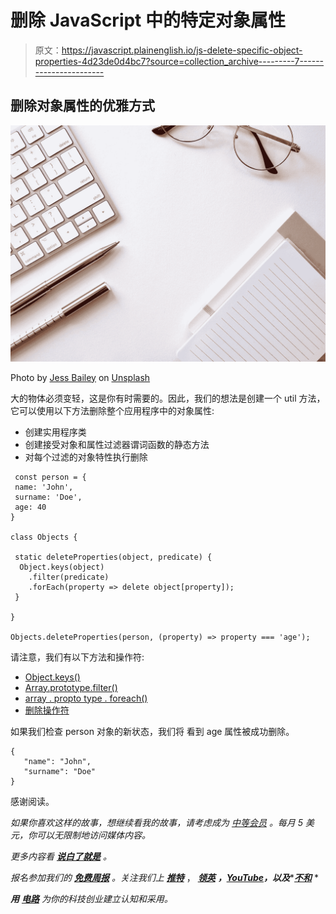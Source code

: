 # 删除 JavaScript 中的特定对象属性

> 原文：<https://javascript.plainenglish.io/js-delete-specific-object-properties-4d23de0d4bc7?source=collection_archive---------7----------------------->

## 删除对象属性的优雅方式

![](img/89d01d238f2a133d16dec0eb37d626d8.png)

Photo by [Jess Bailey](https://unsplash.com/@jessbaileydesigns?utm_source=medium&utm_medium=referral) on [Unsplash](https://unsplash.com?utm_source=medium&utm_medium=referral)

大的物体必须变轻，这是你有时需要的。因此，我们的想法是创建一个 util 方法，它可以使用以下方法删除整个应用程序中的对象属性:

*   创建实用程序类
*   创建接受对象和属性过滤器谓词函数的静态方法
*   对每个过滤的对象特性执行删除

```
 const person = {
 name: 'John',
 surname: 'Doe',
 age: 40
}

class Objects {

 static deleteProperties(object, predicate) {
  Object.keys(object)
    .filter(predicate)
    .forEach(property => delete object[property]);
 }

}

Objects.deleteProperties(person, (property) => property === 'age');
```

请注意，我们有以下方法和操作符:

*   [Object.keys()](https://developer.mozilla.org/en-US/docs/Web/JavaScript/Reference/Global_Objects/Object/keys)
*   [Array.prototype.filter()](https://developer.mozilla.org/en-US/docs/Web/JavaScript/Reference/Global_Objects/Array/filter)
*   [array . propto type . foreach()](https://developer.mozilla.org/en-US/docs/Web/JavaScript/Reference/Global_Objects/Array/forEach)
*   [删除操作符](https://developer.mozilla.org/en-US/docs/Web/JavaScript/Reference/Operators/delete)

如果我们检查 person 对象的新状态，我们将
看到 age 属性被成功删除。

```
{
   "name": "John",
   "surname": "Doe"
}
```

感谢阅读。

*如果你喜欢这样的故事，想继续看我的故事，请考虑成为* [*中等会员*](https://medium.com/membership) *。每月 5 美元，你可以无限制地访问媒体内容。*

*更多内容看* [***说白了就是***](https://plainenglish.io/) *。*

*报名参加我们的* [***免费周报***](http://newsletter.plainenglish.io/) *。关注我们上* [***推特***](https://twitter.com/inPlainEngHQ) ， [***领英***](https://www.linkedin.com/company/inplainenglish/) ***，***[***YouTube***](https://www.youtube.com/channel/UCtipWUghju290NWcn8jhyAw)***，以及****[***不和***](https://discord.gg/GtDtUAvyhW) *

****用*** [***电路***](https://circuit.ooo/?utm=publication-post-cta) *为你的科技创业建立认知和采用。**
